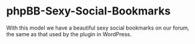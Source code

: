 phpBB-Sexy-Social-Bookmarks
===========================

With this model we have a beautiful sexy social bookmarks on our forum, the same as that used by the plugin in WordPress.
